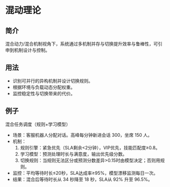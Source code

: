 # 混动理论

## 简介
混合动力/混合机制视角下，系统通过多机制并存与切换提升效率与鲁棒性，可引申到机制设计与控制。

## 用法
- 识别可并行的异构机制并设计切换规则。
- 根据环境与负载动态分配权重。
- 监控稳定性与切换带来的代价。

## 例子
混合任务调度（规则+学习模型）

- 场景：客服机器人分配对话。高峰每分钟新进会话 300，坐席 150 人。
- 机制：
  1) 规则引擎：紧急优先（SLA剩余<2分钟），VIP优先，技能匹配度≥0.8。
  2) 学习模型：预测处理时长与满意度，输出优先级分数。
  3) 切换规则：当规则无法区分或预测分数差异>0.15时由模型决定；否则用规则。
- 监控：平均等待时长≤20秒，SLA达成率≥95%，模型漂移监测每日一次。
- 结果：混合后等待时长从 34 秒降至 18 秒，SLA从 92% 升至 96.5%。
